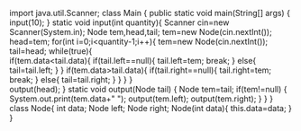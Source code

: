 import java.util.Scanner;
class Main {
  public static void main(String[] args) {
    input(10);
  }
  static void input(int quantity){
    Scanner cin=new Scanner(System.in);
    Node tem,head,tail;
    tem=new Node(cin.nextInt());
    head=tem;
    for(int i=0;i<quantity-1;i++){
      tem=new Node(cin.nextInt());
      tail=head;
      while(true){  
        if(tem.data<tail.data){ 
          if(tail.left==null){
            tail.left=tem;
            break;
          }
          else{
            tail=tail.left;
          }
        } 
        if(tem.data>tail.data){ 
          if(tail.right==null){
            tail.right=tem;
            break;
          }
          else{
            tail=tail.right;
          }
        }
      }
    }  
    output(head); 
  }
  static void output(Node tail) {
		Node tem=tail;
		if(tem!=null) {
			System.out.print(tem.data+" ");
			output(tem.left);
			output(tem.right);
		}
	}
}
class Node{
  int data;
  Node left;
  Node right;
  Node(int data){
    this.data=data;
  }
}

